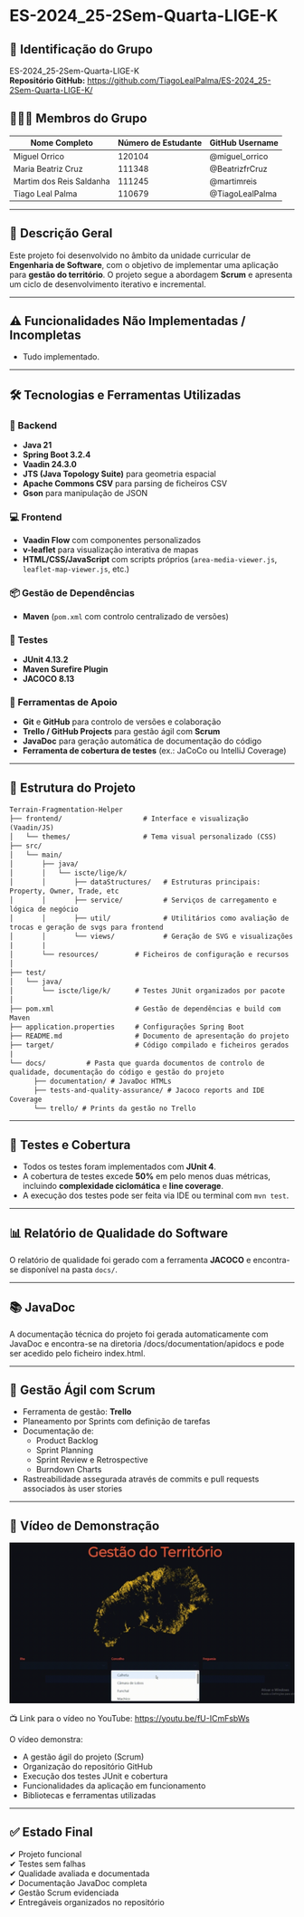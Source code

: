 # ES-2024_25-2Sem-Quarta-LIGE-K


## 👥 Identificação do Grupo
ES-2024_25-2Sem-Quarta-LIGE-K  
**Repositório GitHub:** https://github.com/TiagoLealPalma/ES-2024_25-2Sem-Quarta-LIGE-K/

## 🧑‍🤝‍🧑 Membros do Grupo

|       Nome Completo        | Número de Estudante | GitHub Username    |
|----------------------------|---------------------|--------------------|
| Miguel Orrico              |        120104       |   @miguel_orrico   |
| Maria Beatriz Cruz         |        111348       |   @BeatrizfrCruz   |
| Martim dos Reis Saldanha   |        111245       |   @martimreis      |
| Tiago Leal Palma           |        110679       |   @TiagoLealPalma  |

---

## 📝 Descrição Geral

Este projeto foi desenvolvido no âmbito da unidade curricular de **Engenharia de Software**, com o objetivo de implementar uma aplicação para **gestão do território**. O projeto segue a abordagem **Scrum** e apresenta um ciclo de desenvolvimento iterativo e incremental.

---

## ⚠️ Funcionalidades Não Implementadas / Incompletas

- Tudo implementado.

---

## 🛠️ Tecnologias e Ferramentas Utilizadas

### 🔧 Backend
- **Java 21**
- **Spring Boot 3.2.4**
- **Vaadin 24.3.0**
- **JTS (Java Topology Suite)** para geometria espacial
- **Apache Commons CSV** para parsing de ficheiros CSV
- **Gson** para manipulação de JSON

### 💻 Frontend
- **Vaadin Flow** com componentes personalizados
- **v-leaflet** para visualização interativa de mapas
- **HTML/CSS/JavaScript** com scripts próprios (`area-media-viewer.js`, `leaflet-map-viewer.js`, etc.)

### 📦 Gestão de Dependências
- **Maven** (`pom.xml` com controlo centralizado de versões)

### 🧪 Testes
- **JUnit 4.13.2**
- **Maven Surefire Plugin** 
- **JACOCO 8.13**

### 🧰 Ferramentas de Apoio
- **Git** e **GitHub** para controlo de versões e colaboração
- **Trello / GitHub Projects** para gestão ágil com **Scrum**
- **JavaDoc** para geração automática de documentação do código
- **Ferramenta de cobertura de testes** (ex.: JaCoCo ou IntelliJ Coverage)


---

## 📁 Estrutura do Projeto
```
Terrain-Fragmentation-Helper
├── frontend/                    # Interface e visualização (Vaadin/JS)
│   └── themes/                  # Tema visual personalizado (CSS)
├── src/
│   └── main/
│       ├── java/
│       │   └── iscte/lige/k/
│       │       ├── dataStructures/   # Estruturas principais: Property, Owner, Trade, etc
│       │       ├── service/          # Serviços de carregamento e lógica de negócio
│       │       ├── util/             # Utilitários como avaliação de trocas e geração de svgs para frontend
│       │       └── views/            # Geração de SVG e visualizações
|       |
│       └── resources/         # Ficheiros de configuração e recursos 
│
├── test/
│   └── java/
│       └── iscte/lige/k/      # Testes JUnit organizados por pacote
│
├── pom.xml                    # Gestão de dependências e build com Maven
├── application.properties     # Configurações Spring Boot
├── README.md                  # Documento de apresentação do projeto
├── target/                    # Código compilado e ficheiros gerados
|
└── docs/          # Pasta que guarda documentos de controlo de qualidade, documentação do código e gestão do projeto
      ├── documentation/ # JavaDoc HTMLs
      ├── tests-and-quality-assurance/ # Jacoco reports and IDE Coverage
      └── trello/ # Prints da gestão no Trello
```          

---

## 🧪 Testes e Cobertura

- Todos os testes foram implementados com **JUnit 4**.
- A cobertura de testes excede **50%** em pelo menos duas métricas, incluindo **complexidade ciclomática** e **line coverage**.
- A execução dos testes pode ser feita via IDE ou terminal com `mvn test`.

---

## 📊 Relatório de Qualidade do Software

O relatório de qualidade foi gerado com a ferramenta **JACOCO** e encontra-se disponível na pasta `docs/`.

---

## 📚 JavaDoc

A documentação técnica do projeto foi gerada automaticamente com JavaDoc e encontra-se na diretoria /docs/documentation/apidocs e pode ser acedido pelo ficheiro index.html.

---

## 📅 Gestão Ágil com Scrum

- Ferramenta de gestão: **Trello**
- Planeamento por Sprints com definição de tarefas
- Documentação de:
  - Product Backlog
  - Sprint Planning
  - Sprint Review e Retrospective
  - Burndown Charts
- Rastreabilidade assegurada através de commits e pull requests associados às user stories

---

## 🎥 Vídeo de Demonstração

![Demonstração da App](docs/DemoGIF.gif)

📺 Link para o vídeo no YouTube: https://youtu.be/fU-ICmFsbWs

O vídeo demonstra:
- A gestão ágil do projeto (Scrum)
- Organização do repositório GitHub
- Execução dos testes JUnit e cobertura
- Funcionalidades da aplicação em funcionamento
- Bibliotecas e ferramentas utilizadas

---

## ✅ Estado Final

✔ Projeto funcional  
✔ Testes sem falhas  
✔ Qualidade avaliada e documentada  
✔ Documentação JavaDoc completa  
✔ Gestão Scrum evidenciada  
✔ Entregáveis organizados no repositório  


